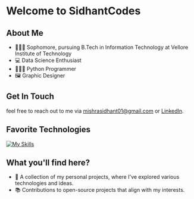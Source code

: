 # Welcome to SidhantCodes

## About Me
- 🧑🏼‍🎓 Sophomore, pursuing B.Tech in Information Technology at Vellore Institute of Technology
- 💻 Data Science Enthusiast
- 👨🏼‍💻 Python Programmer
- 🖼️ Graphic Designer

## Get In Touch

feel free to reach out to me via mishrasidhant01@gmail.com or [LinkedIn](https://www.linkedin.com/in/smishra0110).

## Favorite Technologies

[![My Skills](https://skillicons.dev/icons?i=ps,ai,idea,pr,vscode,py,django,c,cpp,java,javascript,discord)](https://skillicons.dev)

## What you'll find here?
- 🌱 A collection of my personal projects, where I've explored various technologies and ideas.
- 📚 Contributions to open-source projects that align with my interests.

